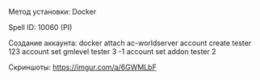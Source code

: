 Метод установки: Docker

Spell ID: 10060 (PI)

Создание аккаунта:
docker attach ac-worldserver
account create tester 123
account set gmlevel tester 3 -1
account set addon tester 2


Скриншоты: https://imgur.com/a/6GWMLbF
